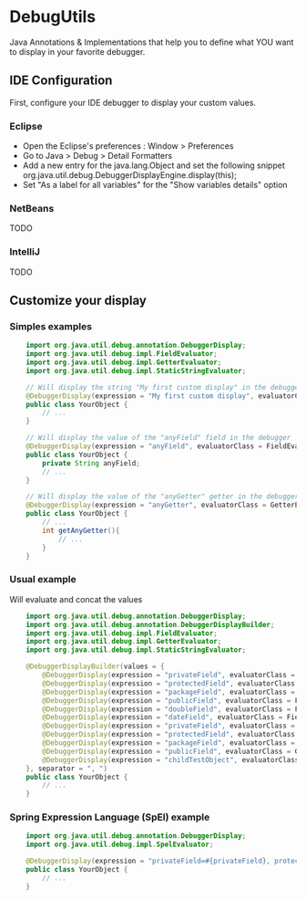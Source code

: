 DebugUtils
==========

Java Annotations & Implementations that help you to define what YOU want to display in your favorite debugger.

IDE Configuration
-----------------

First, configure your IDE debugger to display your custom values.

### Eclipse
* Open the Eclipse's preferences : Window > Preferences
* Go to Java > Debug > Detail Formatters
* Add a new entry for the java.lang.Object and set the following snippet
	org.java.util.debug.DebuggerDisplayEngine.display(this);
* Set "As a label for all variables" for the "Show variables details" option

### NetBeans
TODO

### IntelliJ
TODO

Customize your display
----------------------

### Simples examples
```java
	import org.java.util.debug.annotation.DebuggerDisplay;
	import org.java.util.debug.impl.FieldEvaluator;
	import org.java.util.debug.impl.GetterEvaluator;
	import org.java.util.debug.impl.StaticStringEvaluator;

	// Will display the string "My first custom display" in the debugger
	@DebuggerDisplay(expression = "My first custom display", evaluatorClass = StaticStringEvaluator.class)
	public class YourObject {
		// ...
	}

	// Will display the value of the "anyField" field in the debugger
	@DebuggerDisplay(expression = "anyField", evaluatorClass = FieldEvaluator.class)
	public class YourObject {
		private String anyField;
		// ...
	}

	// Will display the value of the "anyGetter" getter in the debugger
	@DebuggerDisplay(expression = "anyGetter", evaluatorClass = GetterEvaluator.class)
	public class YourObject {
		// ...
		int getAnyGetter(){
			// ...
		}
	}
```

### Usual example
Will evaluate and concat the values
```java
	import org.java.util.debug.annotation.DebuggerDisplay;
	import org.java.util.debug.annotation.DebuggerDisplayBuilder;
	import org.java.util.debug.impl.FieldEvaluator;
	import org.java.util.debug.impl.GetterEvaluator;
	import org.java.util.debug.impl.StaticStringEvaluator;

	@DebuggerDisplayBuilder(values = {
		@DebuggerDisplay(expression = "privateField", evaluatorClass = FieldEvaluator.class)
		@DebuggerDisplay(expression = "protectedField", evaluatorClass = FieldEvaluator.class)
		@DebuggerDisplay(expression = "packageField", evaluatorClass = FieldEvaluator.class)
		@DebuggerDisplay(expression = "publicField", evaluatorClass = FieldEvaluator.class)
		@DebuggerDisplay(expression = "doubleField", evaluatorClass = FieldEvaluator.class, format = "%.2f")
		@DebuggerDisplay(expression = "dateField", evaluatorClass = FieldEvaluator.class, format = "%1$td/%1$tm/%1$tY")
		@DebuggerDisplay(expression = "privateField", evaluatorClass = GetterEvaluator.class)
		@DebuggerDisplay(expression = "protectedField", evaluatorClass = GetterEvaluator.class)
		@DebuggerDisplay(expression = "packageField", evaluatorClass = GetterEvaluator.class)
		@DebuggerDisplay(expression = "publicField", evaluatorClass = GetterEvaluator.class)
		@DebuggerDisplay(expression = "childTestObject", evaluatorClass = FieldEvaluator.class, format = "[%s]")
	}, separator = ", ")
	public class YourObject {
		// ...
	}
```


### Spring Expression Language (SpEl) example
```java
	import org.java.util.debug.annotation.DebuggerDisplay;
	import org.java.util.debug.impl.SpelEvaluator;

	@DebuggerDisplay(expression = "privateField=#{privateField}, protectedField=#{protectedField}", evaluatorClass = SpelEvaluator.class)
	public class YourObject {
		// ...
	}
```
